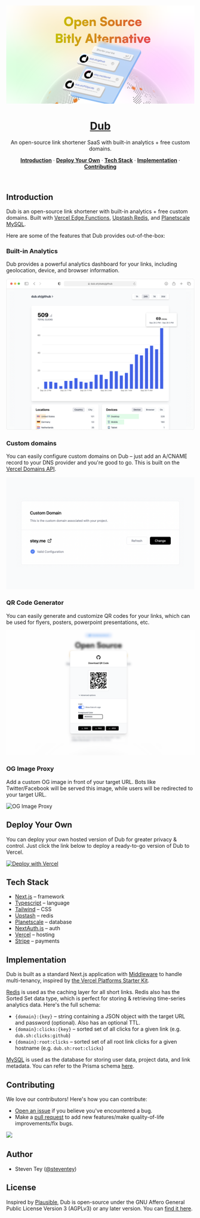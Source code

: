 <a href="https://dub.sh">
  <img alt="Dub – an open-source link shortener SaaS with built-in analytics + free custom domains." src="/public/static/thumbnail.png">
  <h1 align="center">Dub</h1>
</a>

<p align="center">
  An open-source link shortener SaaS with built-in analytics + free custom domains.
</p>

<p align="center">
  <a href="#introduction"><strong>Introduction</strong></a> ·
  <a href="#deploy-your-own"><strong>Deploy Your Own</strong></a> ·
  <a href="#tech-stack"><strong>Tech Stack</strong></a> ·
  <a href="#implementation"><strong>Implementation</strong></a> ·
  <a href="#contributing"><strong>Contributing</strong></a>
</p>
<br/>

## Introduction

Dub is an open-source link shortener with built-in analytics + free custom domains. Built with [Vercel Edge Functions](http://vercel.com/edge), [Upstash Redis](https://docs.upstash.com/redis), and [Planetscale MySQL](https://planetscale.com/).

Here are some of the features that Dub provides out-of-the-box:

### Built-in Analytics

Dub provides a powerful analytics dashboard for your links, including geolocation, device, and browser information.

![Analytics Dashboard](/public/static/landing/analytics.png)

### Custom domains

You can easily configure custom domains on Dub – just add an A/CNAME record to your DNS provider and you're good to go. This is built on the [Vercel Domains API](https://domains-api.vercel.app/).

![Custom Domains](/public/static/landing/domains.png)

### QR Code Generator

You can easily generate and customize QR codes for your links, which can be used for flyers, posters, powerpoint presentations, etc.

![QR Code](/public/static/landing/qr.png)

### OG Image Proxy

Add a custom OG image in front of your target URL. Bots like Twitter/Facebook will be served this image, while users will be redirected to your target URL.

![OG Image Proxy](/public/static/landing/og-image-proxy.gif)

## Deploy Your Own

You can deploy your own hosted version of Dub for greater privacy & control. Just click the link below to deploy a ready-to-go version of Dub to Vercel.

[![Deploy with Vercel](https://vercel.com/button)](https://dub.sh/deploy)

## Tech Stack

- [Next.js](https://nextjs.org/) – framework
- [Typescript](https://www.typescriptlang.org/) – language
- [Tailwind](https://tailwindcss.com/) – CSS
- [Upstash](https://upstash.com/) – redis
- [Planetscale](https://planetscale.com/) – database
- [NextAuth.js](https://next-auth.js.org/) – auth
- [Vercel](https://vercel.com/) – hosting
- [Stripe](https://stripe.com/) – payments

## Implementation

Dub is built as a standard Next.js application with [Middleware](https://nextjs.org/docs/advanced-features/middleware) to handle multi-tenancy, inspired by [the Vercel Platforms Starter Kit](https://github.com/vercel/platforms).

[Redis](https://redis.io/) is used as the caching layer for all short links. Redis also has the Sorted Set data type, which is perfect for storing & retrieving time-series analytics data. Here's the full schema:

- `{domain}:{key}` – string containing a JSON object with the target URL and password (optional). Also has an optional TTL.
- `{domain}:clicks:{key}` – sorted set of all clicks for a given link (e.g. `dub.sh:clicks:github`)
- `{domain}:root:clicks` – sorted set of all root link clicks for a given hostname (e.g. `dub.sh:root:clicks`)

[MySQL](https://www.mysql.com/) is used as the database for storing user data, project data, and link metadata. You can refer to the Prisma schema [here](/prisma/schema.prisma).

## Contributing

We love our contributors! Here's how you can contribute:

- [Open an issue](https://github.com/steven-tey/dub/issues) if you believe you've encountered a bug.
- Make a [pull request](https://github.com/steven-tey/dub/pull) to add new features/make quality-of-life improvements/fix bugs.

<a href="https://github.com/steven-tey/dub/graphs/contributors">
  <img src="https://contrib.rocks/image?repo=steven-tey/dub" />
</a>

## Author

- Steven Tey ([@steventey](https://twitter.com/steventey))

## License

Inspired by [Plausible](https://plausible.io/), Dub is open-source under the GNU Affero General Public License Version 3 (AGPLv3) or any later version. You can [find it here](https://github.com/steven-tey/dub/blob/main/LICENSE.md).
